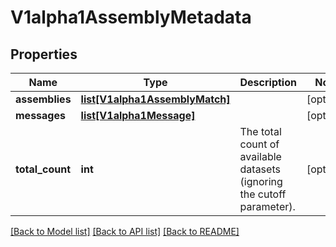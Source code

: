 # V1alpha1AssemblyMetadata

## Properties
Name | Type | Description | Notes
------------ | ------------- | ------------- | -------------
**assemblies** | [**list[V1alpha1AssemblyMatch]**](V1alpha1AssemblyMatch.md) |  | [optional] 
**messages** | [**list[V1alpha1Message]**](V1alpha1Message.md) |  | [optional] 
**total_count** | **int** | The total count of available datasets (ignoring the cutoff parameter). | [optional] 

[[Back to Model list]](../README.md#documentation-for-models) [[Back to API list]](../README.md#documentation-for-api-endpoints) [[Back to README]](../README.md)


